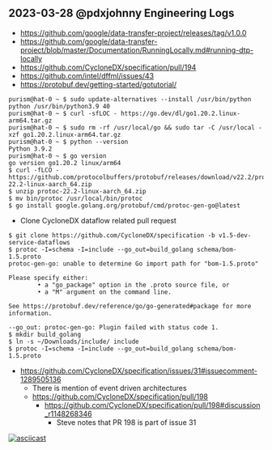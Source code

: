 ## 2023-03-28 @pdxjohnny Engineering Logs

- https://github.com/google/data-transfer-project/releases/tag/v1.0.0
- https://github.com/google/data-transfer-project/blob/master/Documentation/RunningLocally.md#running-dtp-locally
- https://github.com/CycloneDX/specification/pull/194
- https://github.com/intel/dffml/issues/43
- https://protobuf.dev/getting-started/gotutorial/

```console
purism@hat-0 ~ $ sudo update-alternatives --install /usr/bin/python python /usr/bin/python3.9 40
purism@hat-0 ~ $ curl -sfLOC - https://go.dev/dl/go1.20.2.linux-arm64.tar.gz
purism@hat-0 ~ $ sudo rm -rf /usr/local/go && sudo tar -C /usr/local -xzf go1.20.2.linux-arm64.tar.gz
purism@hat-0 ~ $ python --version
Python 3.9.2
purism@hat-0 ~ $ go version
go version go1.20.2 linux/arm64
$ curl -fLCO - https://github.com/protocolbuffers/protobuf/releases/download/v22.2/protoc-22.2-linux-aarch_64.zip
$ unzip protoc-22.2-linux-aarch_64.zip
$ mv bin/protoc /usr/local/bin/protoc
$ go install google.golang.org/protobuf/cmd/protoc-gen-go@latest
```

- Clone CycloneDX dataflow related pull request

```console
$ git clone https://github.com/CycloneDX/specification -b v1.5-dev-service-dataflows
$ protoc -I=schema -I=include --go_out=build_golang schema/bom-1.5.proto
protoc-gen-go: unable to determine Go import path for "bom-1.5.proto"

Please specify either:
        • a "go_package" option in the .proto source file, or
        • a "M" argument on the command line.

See https://protobuf.dev/reference/go/go-generated#package for more information.

--go_out: protoc-gen-go: Plugin failed with status code 1.
$ mkdir build_golang
$ ln -s ~/Downloads/include/ include
$ protoc -I=schema -I=include --go_out=build_golang schema/bom-1.5.proto
```

- https://github.com/CycloneDX/specification/issues/31#issuecomment-1289505136
  - There is mention of event driven architectures
  - https://github.com/CycloneDX/specification/pull/198
    - https://github.com/CycloneDX/specification/pull/198#discussion_r1148268346
      - Steve notes that PR 198 is part of issue 31

[![asciicast](https://asciinema.org/a/571584.svg)](https://asciinema.org/a/571584)